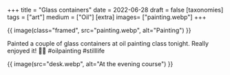 +++
title = "Glass containers"
date = 2022-06-28
draft =  false
[taxonomies]
tags = ["art"]
medium = ["Oil"]
[extra]
images= ["painting.webp"]
+++

{{ image(class="framed", src="painting.webp", alt="Painting") }}

Painted a couple of glass containers at oil painting class tonight. Really enjoyed it! 🧑‍🎨 #oilpainting #stilllife

{{ image(src="desk.webp", alt="At the evening course") }}
